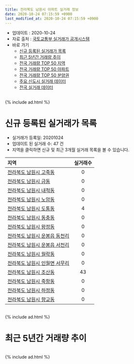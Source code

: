```yaml
---
title: 전라북도 남원시 아파트 실거래 정보
date: 2020-10-24 07:15:59 +0900
last_modified_at: 2020-10-24 07:15:59 +0900
---
```


* 업데이트 : 2020-10-24
* 자료 출처 : [국토교통부 실거래가 공개시스템](http://rt.molit.go.kr)
* 바로 가기
    * [신규 등록된 실거래가 목록](#신규-등록된-실거래가-목록)
    * [최근 5년간 거래량 추이](#최근-5년간-거래량-추이)
    * [전국 거래량 TOP 50 지역](https://inasie.github.io/apt-trade-info/최근-3개월-전국에서-가장-거래가-많이-발생한-지역)
    * [전국 거래량 TOP 50 아파트](https://inasie.github.io/apt-trade-info/최근-3개월-전국에서-가장-거래가-많이-발생한-아파트)
    * [전국 거래량 TOP 50 분양권](https://inasie.github.io/apt-trade-info/최근-3개월-전국에서-가장-거래가-많이-발생한-분양권)
    * [주요 신도시 실거래 데이터](https://inasie.github.io/apt-trade-info/주요-신도시)
    * [전국 실거래 데이터](https://inasie.github.io/apt-trade-info/전국)

<br>
{% include ad.html %}
<br>

# 신규 등록된 실거래가 목록
* 실거래가 등록일: 20201024
* 업데이트 된 실거래 수: 47 건
* 지역을 클릭하면 신규 및 최근 3개월 실거래 목록을 볼 수 있습니다.


|지역|실거래수|
|:---|:---:|
|[전라북도 남원시 고죽동](https://inasie.github.io/apt-trade-info/전라북도-남원시-고죽동)|0|
|[전라북도 남원시 금동](https://inasie.github.io/apt-trade-info/전라북도-남원시-금동)|0|
|[전라북도 남원시 내척동](https://inasie.github.io/apt-trade-info/전라북도-남원시-내척동)|0|
|[전라북도 남원시 노암동](https://inasie.github.io/apt-trade-info/전라북도-남원시-노암동)|0|
|[전라북도 남원시 도통동](https://inasie.github.io/apt-trade-info/전라북도-남원시-도통동)|4|
|[전라북도 남원시 동충동](https://inasie.github.io/apt-trade-info/전라북도-남원시-동충동)|0|
|[전라북도 남원시 왕정동](https://inasie.github.io/apt-trade-info/전라북도-남원시-왕정동)|0|
|[전라북도 남원시 운봉읍 동천리](https://inasie.github.io/apt-trade-info/전라북도-남원시-운봉읍-동천리)|0|
|[전라북도 남원시 운봉읍 서천리](https://inasie.github.io/apt-trade-info/전라북도-남원시-운봉읍-서천리)|0|
|[전라북도 남원시 월락동](https://inasie.github.io/apt-trade-info/전라북도-남원시-월락동)|0|
|[전라북도 남원시 인월면 서무리](https://inasie.github.io/apt-trade-info/전라북도-남원시-인월면-서무리)|0|
|[전라북도 남원시 조산동](https://inasie.github.io/apt-trade-info/전라북도-남원시-조산동)|43|
|[전라북도 남원시 죽항동](https://inasie.github.io/apt-trade-info/전라북도-남원시-죽항동)|0|
|[전라북도 남원시 하정동](https://inasie.github.io/apt-trade-info/전라북도-남원시-하정동)|0|
|[전라북도 남원시 향교동](https://inasie.github.io/apt-trade-info/전라북도-남원시-향교동)|0|


<br>
{% include ad.html %}
<br>

# 최근 5년간 거래량 추이


<div style="width:100%;">
    <canvas id="deal_progress" height="200"></canvas>
</div>

<script>
new Chart(document.getElementById("deal_progress"), {
    type: 'line',
    data: {
        labels: ['201510','201511','201512','201601','201602','201603','201604','201605','201606','201607','201608','201609','201610','201611','201612','201701','201702','201703','201704','201705','201706','201707','201708','201709','201710','201711','201712','201801','201802','201803','201804','201805','201806','201807','201808','201809','201810','201811','201812','201901','201902','201903','201904','201905','201906','201907','201908','201909','201910','201911','201912','202001','202002','202003','202004','202005','202006','202007','202008','202009','202010'],
        datasets: [{
            label: '매매',
            pointRadius: 1,
            data: [48, 32, 36, 32, 47, 50, 35, 44, 37, 46, 41, 45, 51, 46, 31, 32, 58, 39, 51, 46, 39, 35, 44, 37, 35, 46, 37, 33, 30, 51, 28, 22, 28, 30, 26, 43, 42, 40, 34, 20, 41, 42, 34, 44, 33, 35, 28, 28, 45, 41, 46, 34, 44, 45, 46, 45, 48, 68, 57, 45, 22],
            borderColor: "rgba(255, 201, 14, 1)",
            backgroundColor: "rgba(255, 201, 14, 0.5)",
            fill: false,
            lineTension: 0
        },{
            label: '전월세',
            pointRadius: 1,
            data: [80, 108, 128, 79, 84, 132, 117, 79, 71, 87, 65, 62, 61, 100, 106, 86, 102, 158, 95, 65, 65, 78, 64, 61, 54, 82, 64, 85, 76, 126, 129, 105, 69, 61, 48, 46, 67, 101, 89, 79, 80, 170, 105, 53, 52, 84, 58, 56, 71, 128, 122, 85, 93, 169, 176, 127, 81, 80, 55, 59, 173],
            borderColor: "rgba(0, 141, 185, 1)",
            backgroundColor: "rgba(0, 141, 185, 0.5)",
            fill: false,
            lineTension: 0
        }
        ]
    },
    options: {
        responsive: true,
        title: {
            display: false
        },
        tooltips: {
            mode: 'index',
            intersect: false
        },
        hover: {
            mode: 'nearest',
            intersect: true
        },
        scales: {
            xAxes: [{
                display: true,
                scaleLabel: {
                    display: true,
                    labelString: '년/월'
                }
            }],
            yAxes: [{
                display: true,
                ticks: {
                    suggestedMin: 0,
                },
                scaleLabel: {
                    display: true,
                    labelString: '실거래 수'
                }
            }]
        }
    }
});

</script>


<br>
{% include ad.html %}
<br>

